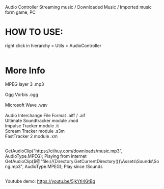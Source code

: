Audio Controller Streaming music / Downloaded Music / Imported music form game, PC 

# HOW TO USE:

right click in hierarchy > Utils > AudioController<br><br>

# More Info

MPEG layer 3	                .mp3      <br>    
Ogg Vorbis	                    .ogg     <br>  
Microsoft Wave	                .wav      <br>    
Audio Interchange File Format	.aiff / .aif  <br>
Ultimate Soundtracker module	.mod          <br>
Impulse Tracker module	        .it           <br>
Scream Tracker module	        .s3m          <br>
FastTracker 2 module	        .xm           <br><br>


GetAudioClip("https://ciihuy.com/downloads/music.mp3", AudioType.MPEG);                             Playing from internet<br>
GetAudioClip($@"file://{Directory.GetCurrentDirectory()}\Assets\Sounds\Song.mp3", AudioType.MPEG);  Play since /Sounds<br><br>


Youtube demo:  https://youtu.be/5jkYtI4GtBg